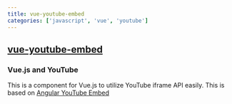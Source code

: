 ```yaml
---
title: vue-youtube-embed
categories: ['javascript', 'vue', 'youtube']
---
```

## [vue-youtube-embed](https://github.com/kaorun343/vue-youtube-embed)

### Vue.js and YouTube


This is a component for Vue.js to utilize YouTube iframe API easily.
This is based on [Angular YouTube Embed](http://brandly.github.io/angular-youtube-embed/)

